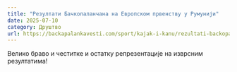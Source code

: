 ```yaml
---
title: "Резултати Бачкопаланчана на Европском првенству у Румунији"
date: 2025-07-10
category: Друштво
url: https://backapalankavesti.com/sport/kajak-i-kanu/rezultati-backopalancana-na-evropskom-prvenstvu-u-rumuniji/
---
```


Велико браво и честитке и остатку репрезентације на изврсним резултатима!
